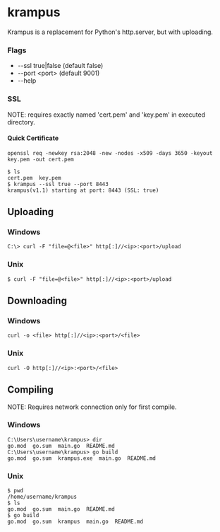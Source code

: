 # krampus
Krampus is a replacement for Python's http.server, but with uploading.

### Flags
* --ssl true|false (default false)
* --port \<port\> (default 9001)
* --help 

### SSL
NOTE: requires exactly named 'cert.pem' and 'key.pem' in executed directory.
#### Quick Certificate
`openssl req -newkey rsa:2048 -new -nodes -x509 -days 3650 -keyout key.pem -out cert.pem`
```
$ ls
cert.pem  key.pem
$ krampus --ssl true --port 8443
krampus(v1.1) starting at port: 8443 (SSL: true)
```

## Uploading

### Windows
`C:\> curl -F "file=@<file>" http[:]//<ip>:<port>/upload`

### Unix
`$ curl -F "file=@<file>" http[:]//<ip>:<port>/upload`


## Downloading

### Windows
`curl -o <file> http[:]//<ip>:<port>/<file>` 

### Unix
`curl -O http[:]//<ip>:<port>/<file>`


## Compiling
NOTE: Requires network connection only for first compile.

### Windows
```
C:\Users\username\krampus> dir
go.mod  go.sum  main.go  README.md
C:\Users\username\krampus> go build
go.mod  go.sum  krampus.exe  main.go  README.md
```

### Unix
```
$ pwd
/home/username/krampus
$ ls
go.mod  go.sum  main.go  README.md
$ go build
go.mod  go.sum  krampus  main.go  README.md
```
